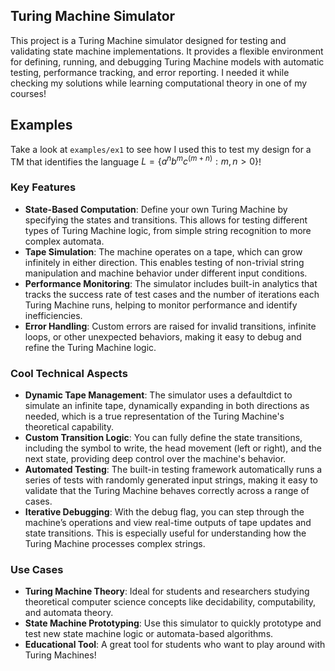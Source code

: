 ## Turing Machine Simulator

This project is a Turing Machine simulator designed for testing and validating state machine implementations. 
It provides a flexible environment for defining, running, and debugging Turing Machine models with automatic testing, performance tracking, and error reporting.
I needed it while checking my solutions while learning computational theory in one of my courses!

## Examples

Take a look at `examples/ex1` to see how I used this to test my design for a TM that identifies the language $L = \{a^nb^mc^{(m+n)}:m,n>0\}$!

### Key Features

- **State-Based Computation**: Define your own Turing Machine by specifying the states and transitions. This allows for testing different types of Turing Machine logic, from simple string recognition to more complex automata.
- **Tape Simulation**: The machine operates on a tape, which can grow infinitely in either direction. This enables testing of non-trivial string manipulation and machine behavior under different input conditions.
- **Performance Monitoring**: The simulator includes built-in analytics that tracks the success rate of test cases and the number of iterations each Turing Machine runs, helping to monitor performance and identify inefficiencies.
- **Error Handling**: Custom errors are raised for invalid transitions, infinite loops, or other unexpected behaviors, making it easy to debug and refine the Turing Machine logic.

### Cool Technical Aspects

- **Dynamic Tape Management**: The simulator uses a defaultdict to simulate an infinite tape, dynamically expanding in both directions as needed, which is a true representation of the Turing Machine's theoretical capability.
- **Custom Transition Logic**: You can fully define the state transitions, including the symbol to write, the head movement (left or right), and the next state, providing deep control over the machine's behavior.
- **Automated Testing**: The built-in testing framework automatically runs a series of tests with randomly generated input strings, making it easy to validate that the Turing Machine behaves correctly across a range of cases.
- **Iterative Debugging**: With the debug flag, you can step through the machine’s operations and view real-time outputs of tape updates and state transitions. This is especially useful for understanding how the Turing Machine processes complex strings.

### Use Cases

- **Turing Machine Theory**: Ideal for students and researchers studying theoretical computer science concepts like decidability, computability, and automata theory.
- **State Machine Prototyping**: Use this simulator to quickly prototype and test new state machine logic or automata-based algorithms.
- **Educational Tool**: A great tool for students who want to play around with Turing Machines!
